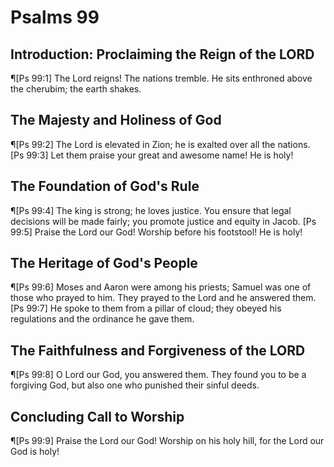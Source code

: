 # Psalms 99

## Introduction: Proclaiming the Reign of the LORD
¶[Ps 99:1] The Lord reigns! The nations tremble. He sits enthroned above the cherubim; the earth shakes.

## The Majesty and Holiness of God
¶[Ps 99:2] The Lord is elevated in Zion; he is exalted over all the nations.
[Ps 99:3] Let them praise your great and awesome name! He is holy!

## The Foundation of God's Rule
¶[Ps 99:4] The king is strong; he loves justice. You ensure that legal decisions will be made fairly; you promote justice and equity in Jacob.
[Ps 99:5] Praise the Lord our God! Worship before his footstool! He is holy!

## The Heritage of God's People
¶[Ps 99:6] Moses and Aaron were among his priests; Samuel was one of those who prayed to him. They prayed to the Lord and he answered them.
[Ps 99:7] He spoke to them from a pillar of cloud; they obeyed his regulations and the ordinance he gave them.

## The Faithfulness and Forgiveness of the LORD
¶[Ps 99:8] O Lord our God, you answered them. They found you to be a forgiving God, but also one who punished their sinful deeds.

## Concluding Call to Worship
¶[Ps 99:9] Praise the Lord our God! Worship on his holy hill, for the Lord our God is holy!
